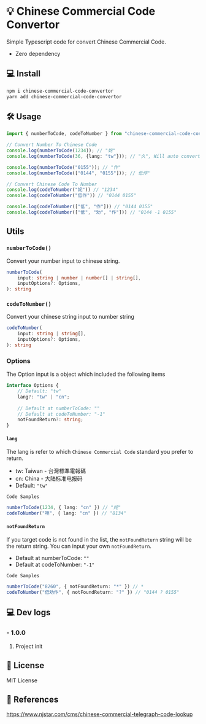 # 💡 Chinese Commercial Code Convertor

Simple Typescript code for convert Chinese Commercial Code.

- Zero dependency

## 💻 Install 
```bash
npm i chinese-commercial-code-convertor
yarn add chinese-commercial-code-convertor
```

## 🛠️ Usage
```ts
import { numberToCode, codeToNumber } from "chinese-commercial-code-convertor"

// Convert Number To Chinese Code
console.log(numberToCode(1234)); // "姹"
console.log(numberToCode(36, {lang: "tw"})); // "久", Will auto convert 36 to 0036

console.log(numberToCode("0155")); // "作"
console.log(numberToCode(["0144", "0155"])); // 低作"

// Convert Chinese Code To Number
console.log(codeToNumber("姹")) // "1234"
console.log(codeToNumber("低作")) // "0144 0155"

console.log(codeToNumber(["低", "作"])) // "0144 0155"
console.log(codeToNumber(["低", "劝", "作"])) // "0144 -1 0155"
```

## Utils

### `numberToCode()`
Convert your number input to chinese string.
```ts
numberToCode(
    input: string | number | number[] | string[],
    inputOptions?: Options,
): string 
```

### `codeToNumber()`
Convert your chinese string input to number string
```ts
codeToNumber(
    input: string | string[],
    inputOptions?: Options,
): string
```

### Options
The Option input is a object which included the following items
```ts
interface Options {
    // Default: "tw"
    lang?: "tw" | "cn";
    
    // Default at numberToCode: ""
    // Default at codeToNumber: "-1"
    notFoundReturn?: string; 
}
```

#### `lang`
The lang is refer to which `Chinese Commercial Code` standard you prefer to return.

- tw: Taiwan - 台灣標準電報碼
- cn: China - 大陆标准电报码
- Default: `"tw"`

`Code Samples`
```ts
numberToCode(1234, { lang: "cn" }) // "姹"
codeToNumber("咥", { lang: "cn" }) // "8134"
```

#### `notFoundReturn`
If you target code is not found in the list, the `notFoundReturn` string will be the return string. You can input your own `notFoundReturn`.

- Default at numberToCode: `""`
- Default at codeToNumber: `"-1"`

`Code Samples`
```ts
numberToCode("8260", { notFoundReturn: "*" }) // *
codeToNumber("低劝作", { notFoundReturn: "?" }) // "0144 ? 0155"
```

## 💻 Dev logs

### - 1.0.0
1. Project init

## 🔐 License
MIT License

## 📜 References
https://www.njstar.com/cms/chinese-commercial-telegraph-code-lookup